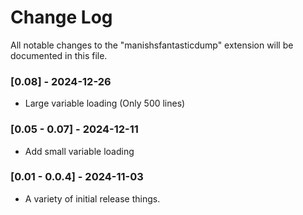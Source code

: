 # Change Log

All notable changes to the "manishsfantasticdump" extension will be documented in this file.

### [0.08] - 2024-12-26
- Large variable loading (Only 500 lines)

### [0.05 - 0.07] - 2024-12-11
- Add small variable loading


### [0.01 - 0.0.4] - 2024-11-03
- A variety of initial release things.
